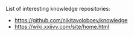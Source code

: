 List of interesting knowledge repositories: 

* https://github.com/nikitavoloboev/knowledge
* https://wiki.xxiivv.com/site/home.html